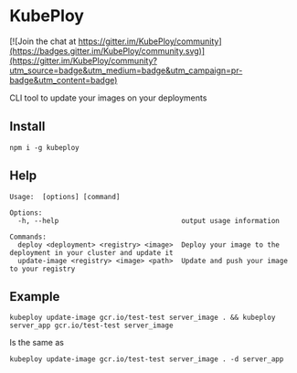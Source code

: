# KubePloy

[![Join the chat at https://gitter.im/KubePloy/community](https://badges.gitter.im/KubePloy/community.svg)](https://gitter.im/KubePloy/community?utm_source=badge&utm_medium=badge&utm_campaign=pr-badge&utm_content=badge)

CLI tool to update your images on your deployments

## Install
```
npm i -g kubeploy
```

## Help
```
Usage:  [options] [command]

Options:
  -h, --help                              output usage information

Commands:
  deploy <deployment> <registry> <image>  Deploy your image to the deployment in your cluster and update it
  update-image <registry> <image> <path>  Update and push your image to your registry
```

## Example

```
kubeploy update-image gcr.io/test-test server_image . && kubeploy server_app gcr.io/test-test server_image
```

Is the same as

```
kubeploy update-image gcr.io/test-test server_image . -d server_app
```
